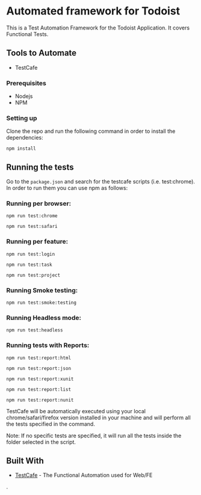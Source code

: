 # Automated framework for Todoist

This is a Test Automation Framework for the Todoist Application. It covers Functional Tests.

## Tools to Automate

* TestCafe

### Prerequisites

* Nodejs
* NPM

### Setting up

Clone the repo and run the following command in order to install the dependencies:

```
npm install
```

## Running the tests

Go to the `package.json` and search for the testcafe scripts (i.e. test:chrome). In order to run them you can use npm as follows:

### Running per browser:

```
npm run test:chrome
```

```
npm run test:safari
```

### Running per feature:

```
npm run test:login
```

```
npm run test:task
```

```
npm run test:project
```

### Running Smoke testing:

```
npm run test:smoke:testing
```

### Running Headless mode:

```
npm run test:headless
```

### Running tests with Reports:
```
npm run test:report:html
```

```
npm run test:report:json
```

```
npm run test:report:xunit
```

```
npm run test:report:list
```

```
npm run test:report:nunit
```


TestCafe will be automatically executed using your local chrome/safari/firefox version installed in your machine and will perform all the tests specified in the command.

Note: If no specific tests are specified, it will run all the tests inside the folder selected in the script.


## Built With

* [TestCafe](https://testcafe.io/) - The Functional Automation used for Web/FE


.
